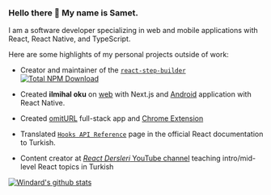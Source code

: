 ### Hello there 👋 My name is Samet. 

I am a software developer specializing in web and mobile applications with React, React Native, and TypeScript.

Here are some highlights of my personal projects outside of work:
    
- Creator and maintainer of the [`react-step-builder`](https://www.npmjs.com/package/react-step-builder) [![Total NPM Download](https://img.shields.io/npm/dt/react-step-builder.svg)](https://www.npmjs.com/package/react-step-builder)

- Created **ilmihal oku** on [web](https://ilmihaloku.com) with Next.js and [Android](https://play.google.com/store/apps/details?id=com.oku.ilmihal) application with React Native.

- Created [omitURL](https://omiturl.com) full-stack app and [Chrome Extension](https://chrome.google.com/webstore/detail/omiturl/dpcjidcjfkjmfgobplfiaofmebakhobc)

- Translated [`Hooks API Reference`](https://tr.reactjs.org/docs/hooks-reference.html) page in the official React documentation to Turkish.

- Content creator at [_React Dersleri_ YouTube channel](https://www.youtube.com/c/reactdersleri) teaching intro/mid-level React topics in Turkish

[![Windard's github stats](https://github-readme-stats.vercel.app/api?username=sametweb&show_icons=true&theme=dark)](https://github.com/sametweb)

<!--
**sametweb/sametweb** is a ✨ _special_ ✨ repository because its `README.md` (this file) appears on your GitHub profile.

Here are some ideas to get you started:

- 🔭 I’m currently working on ...
- 🌱 I’m currently learning ...
- 👯 I’m looking to collaborate on ...
- 🤔 I’m looking for help with ...
- 💬 Ask me about ...
- 📫 How to reach me: ...
- 😄 Pronouns: ...
- ⚡ Fun fact: ...
-->
